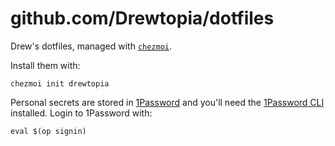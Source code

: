 # github.com/Drewtopia/dotfiles

Drew's dotfiles, managed with [`chezmoi`](https://github.com/twpayne/chezmoi).

Install them with:

    chezmoi init drewtopia

Personal secrets are stored in [1Password](https://1password.com) and you'll
need the [1Password CLI](https://developer.1password.com/docs/cli/) installed.
Login to 1Password with:

    eval $(op signin)